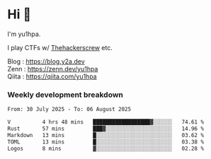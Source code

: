 # Hi 👋

I'm yu1hpa.

I play CTFs w/ [Thehackerscrew](https://www.thehackerscrew.team/) etc.

Blog : https://blog.y2a.dev  
Zenn : https://zenn.dev/yu1hpa  
Qiita : https://qiita.com/yu1hpa  

### Weekly development breakdown

<!--START_SECTION:waka-->

```txt
From: 30 July 2025 - To: 06 August 2025

V          4 hrs 48 mins   ██████████████████▓░░░░░░   74.61 %
Rust       57 mins         ███▓░░░░░░░░░░░░░░░░░░░░░   14.96 %
Markdown   13 mins         █░░░░░░░░░░░░░░░░░░░░░░░░   03.62 %
TOML       13 mins         █░░░░░░░░░░░░░░░░░░░░░░░░   03.38 %
Logos      8 mins          ▓░░░░░░░░░░░░░░░░░░░░░░░░   02.28 %
```

<!--END_SECTION:waka-->

